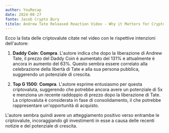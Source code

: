 ```yaml
---
author: YouRecap
date: 2024-08-27
fonte: Jacob Crypto Bury
titolo: Andrew Tate Released Reaction Video - Why it Matters for Crypto
---
```


Ecco la lista delle criptovalute citate nel video con le rispettive intenzioni dell'autore:

1. **Daddy Coin**: **Compra**. L'autore indica che dopo la liberazione di Andrew Tate, il prezzo del Daddy Coin è aumentato del 131% e attualmente è ancora in aumento del 63%. Questo sembra essere correlato alla celebrazione della libertà di Tate e alla sua persona pubblica, suggerendo un potenziale di crescita.

2. **Top G 1500**: **Compra**. L'autore esprime entusiasmo per questa criptovaluta, suggerendo che potrebbe ancora avere un potenziale di 5x e menziona un recente raddoppio di prezzo dopo la liberazione di Tate. La criptovaluta è considerata in fase di consolidamento, il che potrebbe rappresentare un'opportunità di acquisto.

L'autore sembra quindi avere un atteggiamento positivo verso entrambe le criptovalute, incoraggiando gli investimenti in esse a causa delle recenti notizie e del potenziale di crescita.
